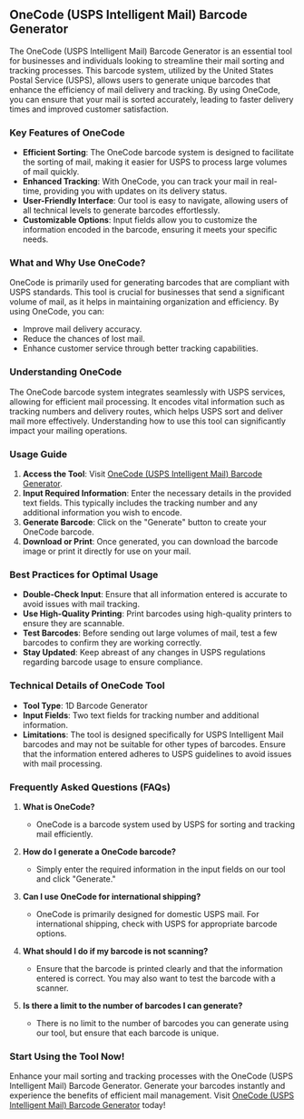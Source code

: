 ## OneCode (USPS Intelligent Mail) Barcode Generator

The OneCode (USPS Intelligent Mail) Barcode Generator is an essential tool for businesses and individuals looking to streamline their mail sorting and tracking processes. This barcode system, utilized by the United States Postal Service (USPS), allows users to generate unique barcodes that enhance the efficiency of mail delivery and tracking. By using OneCode, you can ensure that your mail is sorted accurately, leading to faster delivery times and improved customer satisfaction.

### Key Features of OneCode

- **Efficient Sorting**: The OneCode barcode system is designed to facilitate the sorting of mail, making it easier for USPS to process large volumes of mail quickly.
- **Enhanced Tracking**: With OneCode, you can track your mail in real-time, providing you with updates on its delivery status.
- **User-Friendly Interface**: Our tool is easy to navigate, allowing users of all technical levels to generate barcodes effortlessly.
- **Customizable Options**: Input fields allow you to customize the information encoded in the barcode, ensuring it meets your specific needs.

### What and Why Use OneCode?

OneCode is primarily used for generating barcodes that are compliant with USPS standards. This tool is crucial for businesses that send a significant volume of mail, as it helps in maintaining organization and efficiency. By using OneCode, you can:

- Improve mail delivery accuracy.
- Reduce the chances of lost mail.
- Enhance customer service through better tracking capabilities.

### Understanding OneCode

The OneCode barcode system integrates seamlessly with USPS services, allowing for efficient mail processing. It encodes vital information such as tracking numbers and delivery routes, which helps USPS sort and deliver mail more effectively. Understanding how to use this tool can significantly impact your mailing operations.

### Usage Guide

1. **Access the Tool**: Visit [OneCode (USPS Intelligent Mail) Barcode Generator](https://www.inayam.co/barcode/onecode).
2. **Input Required Information**: Enter the necessary details in the provided text fields. This typically includes the tracking number and any additional information you wish to encode.
3. **Generate Barcode**: Click on the "Generate" button to create your OneCode barcode.
4. **Download or Print**: Once generated, you can download the barcode image or print it directly for use on your mail.

### Best Practices for Optimal Usage

- **Double-Check Input**: Ensure that all information entered is accurate to avoid issues with mail tracking.
- **Use High-Quality Printing**: Print barcodes using high-quality printers to ensure they are scannable.
- **Test Barcodes**: Before sending out large volumes of mail, test a few barcodes to confirm they are working correctly.
- **Stay Updated**: Keep abreast of any changes in USPS regulations regarding barcode usage to ensure compliance.

### Technical Details of OneCode Tool

- **Tool Type**: 1D Barcode Generator
- **Input Fields**: Two text fields for tracking number and additional information.
- **Limitations**: The tool is designed specifically for USPS Intelligent Mail barcodes and may not be suitable for other types of barcodes. Ensure that the information entered adheres to USPS guidelines to avoid issues with mail processing.

### Frequently Asked Questions (FAQs)

1. **What is OneCode?**
   - OneCode is a barcode system used by USPS for sorting and tracking mail efficiently.

2. **How do I generate a OneCode barcode?**
   - Simply enter the required information in the input fields on our tool and click "Generate."

3. **Can I use OneCode for international shipping?**
   - OneCode is primarily designed for domestic USPS mail. For international shipping, check with USPS for appropriate barcode options.

4. **What should I do if my barcode is not scanning?**
   - Ensure that the barcode is printed clearly and that the information entered is correct. You may also want to test the barcode with a scanner.

5. **Is there a limit to the number of barcodes I can generate?**
   - There is no limit to the number of barcodes you can generate using our tool, but ensure that each barcode is unique.

### Start Using the Tool Now!

Enhance your mail sorting and tracking processes with the OneCode (USPS Intelligent Mail) Barcode Generator. Generate your barcodes instantly and experience the benefits of efficient mail management. Visit [OneCode (USPS Intelligent Mail) Barcode Generator](https://www.inayam.co/barcode/onecode) today!